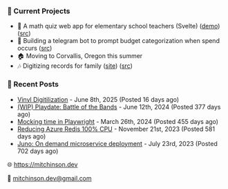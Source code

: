 ### 📌 Current Projects
- 📝 A math quiz web app for elementary school teachers (Svelte) ([demo](https://quiz-staging.mitchinson.dev/)) ([src](https://github.com/bmitchinson/budget-entry))
- 💸 Building a telegram bot to prompt budget categorization when spend occurs ([src](https://github.com/bmitchinson/sms-accountant))
- 🏠 Moving to Corvallis, Oregon this summer
- 🎶 Digitizing records for family ([site](https://vinyl.mitchinson.dev/ed-collection)) ([src](https://github.com/bmitchinson/vinyl-digitization))

### 📝 Recent Posts

- [Vinyl Digitilization](https://blog.mitchinson.dev/vinyl) - June 8th, 2025 (Posted 16 days ago)
- [(WIP) Playdate: Battle of the Bands](https://blog.mitchinson.dev/playdate-dev-one) - June 12th, 2024 (Posted 377 days ago)
- [Mocking time in Playwright](https://blog.mitchinson.dev/playwright-mock-time) - March 26th, 2024 (Posted 455 days ago)
- [Reducing Azure Redis 100% CPU](https://blog.mitchinson.dev/redis-cpu) - November 21st, 2023 (Posted 581 days ago)
- [Juno: On demand microservice deployment](https://blog.mitchinson.dev/juno) - July 23rd, 2023 (Posted 702 days ago)

🌐 https://mitchinson.dev

💌 mitchinson.dev@gmail.com